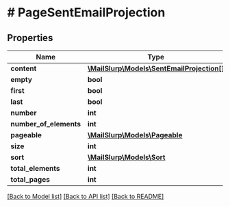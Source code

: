 # # PageSentEmailProjection

## Properties

Name | Type | Description | Notes
------------ | ------------- | ------------- | -------------
**content** | [**\MailSlurp\Models\SentEmailProjection[]**](SentEmailProjection.md) |  | [optional] 
**empty** | **bool** |  | [optional] 
**first** | **bool** |  | [optional] 
**last** | **bool** |  | [optional] 
**number** | **int** |  | [optional] 
**number_of_elements** | **int** |  | [optional] 
**pageable** | [**\MailSlurp\Models\Pageable**](Pageable.md) |  | [optional] 
**size** | **int** |  | [optional] 
**sort** | [**\MailSlurp\Models\Sort**](Sort.md) |  | [optional] 
**total_elements** | **int** |  | [optional] 
**total_pages** | **int** |  | [optional] 

[[Back to Model list]](../../README.md#documentation-for-models) [[Back to API list]](../../README.md#documentation-for-api-endpoints) [[Back to README]](../../README.md)


